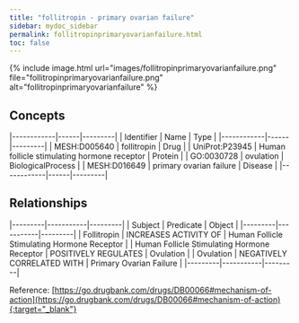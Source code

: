 ```yaml
---
title: "follitropin - primary ovarian failure"
sidebar: mydoc_sidebar
permalink: follitropinprimaryovarianfailure.html
toc: false 
---
```


{% include image.html url="images/follitropinprimaryovarianfailure.png" file="follitropinprimaryovarianfailure.png" alt="follitropinprimaryovarianfailure" %}

## Concepts

|------------|------|---------|
| Identifier | Name | Type    |
|------------|------|---------|
| MESH:D005640 | follitropin | Drug |
| UniProt:P23945 | Human follicle stimulating hormone receptor | Protein |
| GO:0030728 | ovulation | BiologicalProcess |
| MESH:D016649 | primary ovarian failure | Disease |
|------------|------|---------|

## Relationships

|---------|-----------|---------|
| Subject | Predicate | Object  |
|---------|-----------|---------|
| Follitropin | INCREASES ACTIVITY OF | Human Follicle Stimulating Hormone Receptor |
| Human Follicle Stimulating Hormone Receptor | POSITIVELY REGULATES | Ovulation |
| Ovulation | NEGATIVELY CORRELATED WITH | Primary Ovarian Failure |
|---------|-----------|---------|

Reference: [https://go.drugbank.com/drugs/DB00066#mechanism-of-action](https://go.drugbank.com/drugs/DB00066#mechanism-of-action){:target="_blank"}